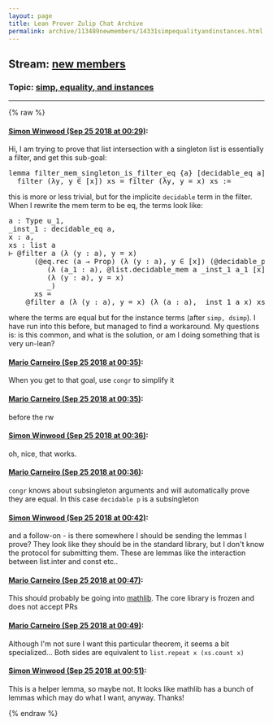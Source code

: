 ```yaml
---
layout: page
title: Lean Prover Zulip Chat Archive 
permalink: archive/113489newmembers/14331simpequalityandinstances.html
---
```


## Stream: [new members](index.html)
### Topic: [simp, equality, and instances](14331simpequalityandinstances.html)

---


{% raw %}
#### [ Simon Winwood (Sep 25 2018 at 00:29)](https://leanprover.zulipchat.com/#narrow/stream/113489-new%20members/topic/simp%2C%20equality%2C%20and%20instances/near/134561065):
<p>Hi, I am trying to prove that list intersection with a singleton list is essentially a filter, and get this sub-goal:</p>
<div class="codehilite"><pre><span></span>lemma filter_mem_singleton_is_filter_eq {a} [decidable_eq a] {x : a} {xs : list a}:
  filter (λy, y ∈ [x]) xs = filter (λy, y = x) xs :=
</pre></div>


<p>this is more or less trivial, but for the implicite <code>decidable</code> term in the filter.  When I rewrite the mem term to be eq, the terms look like:</p>
<div class="codehilite"><pre><span></span>a : Type u_1,
_inst_1 : decidable_eq a,
x : a,
xs : list a
⊢ @filter a (λ (y : a), y = x)
      (@eq.rec (a → Prop) (λ (y : a), y ∈ [x]) (@decidable_pred a)
         (λ (a_1 : a), @list.decidable_mem a _inst_1 a_1 [x])
         (λ (y : a), y = x)
         _)
      xs =
    @filter a (λ (y : a), y = x) (λ (a : a), _inst_1 a x) xs
</pre></div>


<p>where the terms are equal but for the instance terms (after <code>simp, dsimp</code>).  I have run into this before, but managed to find a workaround.  My questions is: is this common, and what is the solution, or am I doing something that is very un-lean?</p>

#### [ Mario Carneiro (Sep 25 2018 at 00:35)](https://leanprover.zulipchat.com/#narrow/stream/113489-new%20members/topic/simp%2C%20equality%2C%20and%20instances/near/134561362):
<p>When you get to that goal, use <code>congr</code> to simplify it</p>

#### [ Mario Carneiro (Sep 25 2018 at 00:35)](https://leanprover.zulipchat.com/#narrow/stream/113489-new%20members/topic/simp%2C%20equality%2C%20and%20instances/near/134561367):
<p>before the rw</p>

#### [ Simon Winwood (Sep 25 2018 at 00:36)](https://leanprover.zulipchat.com/#narrow/stream/113489-new%20members/topic/simp%2C%20equality%2C%20and%20instances/near/134561425):
<p>oh, nice, that works.</p>

#### [ Mario Carneiro (Sep 25 2018 at 00:36)](https://leanprover.zulipchat.com/#narrow/stream/113489-new%20members/topic/simp%2C%20equality%2C%20and%20instances/near/134561432):
<p><code>congr</code> knows about subsingleton arguments and will automatically prove they are equal. In this case <code>decidable p</code> is a subsingleton</p>

#### [ Simon Winwood (Sep 25 2018 at 00:42)](https://leanprover.zulipchat.com/#narrow/stream/113489-new%20members/topic/simp%2C%20equality%2C%20and%20instances/near/134561678):
<p>and a follow-on - is there somewhere I should be sending the lemmas I prove?  They look like they should be in the standard library, but I don't know the protocol for submitting them.  These are lemmas like the interaction between list.inter and const etc..</p>

#### [ Mario Carneiro (Sep 25 2018 at 00:47)](https://leanprover.zulipchat.com/#narrow/stream/113489-new%20members/topic/simp%2C%20equality%2C%20and%20instances/near/134561916):
<p>This should probably be going into <a href="https://github.com/leanprover/mathlib" target="_blank" title="https://github.com/leanprover/mathlib">mathlib</a>. The core library is frozen and does not accept PRs</p>

#### [ Mario Carneiro (Sep 25 2018 at 00:49)](https://leanprover.zulipchat.com/#narrow/stream/113489-new%20members/topic/simp%2C%20equality%2C%20and%20instances/near/134562029):
<p>Although I'm not sure I want this particular theorem, it seems a bit specialized... Both sides are equivalent to <code>list.repeat x (xs.count x)</code></p>

#### [ Simon Winwood (Sep 25 2018 at 00:51)](https://leanprover.zulipchat.com/#narrow/stream/113489-new%20members/topic/simp%2C%20equality%2C%20and%20instances/near/134562143):
<p>This is a helper lemma, so maybe not.  It looks like mathlib has a bunch of lemmas which may do what I want, anyway.  Thanks!</p>


{% endraw %}

